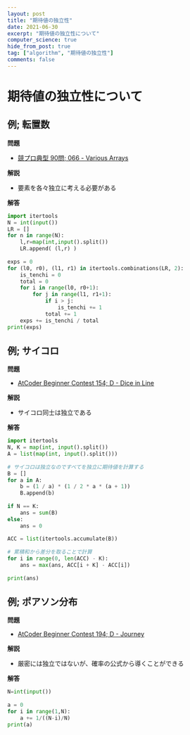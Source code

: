 ```yaml
---
layout: post
title: "期待値の独立性"
date: 2021-06-30
excerpt: "期待値の独立性について"
computer_science: true
hide_from_post: true
tag: ["algorithm", "期待値の独立性"]
comments: false
---
```


# 期待値の独立性について

## 例; 転置数

**問題**  
 - [競プロ典型 90問; 066 - Various Arrays](https://atcoder.jp/contests/typical90/tasks/typical90_bn)

**解説**  
 - 要素を各々独立に考える必要がある

**解答**  

```python
import itertools
N = int(input())
LR = []
for n in range(N):
    l,r=map(int,input().split())
    LR.append( (l,r) )
 
exps = 0
for (l0, r0), (l1, r1) in itertools.combinations(LR, 2):
    is_tenchi = 0
    total = 0
    for i in range(l0, r0+1):
        for j in range(l1, r1+1):
            if i > j:
                is_tenchi += 1
            total += 1
    exps += is_tenchi / total
print(exps)
```

## 例; サイコロ

**問題**  
 - [AtCoder Beginner Contest 154; D - Dice in Line](https://atcoder.jp/contests/abc154/tasks/abc154_d)

**解説**  
 - サイコロ同士は独立である

**解答**  

```python
import itertools
N, K = map(int, input().split())
A = list(map(int, input().split()))
 
# サイコロは独立なのですべてを独立に期待値を計算する
B = []
for a in A:
    b = (1 / a) * (1 / 2 * a * (a + 1))
    B.append(b)
 
if N == K:
    ans = sum(B)
else:
    ans = 0
 
ACC = list(itertools.accumulate(B))
 
# 累積和から差分を取ることで計算
for i in range(0, len(ACC) - K):
    ans = max(ans, ACC[i + K] - ACC[i])
 
print(ans)
```

## 例; ポアソン分布

**問題**  
 - [AtCoder Beginner Contest 194; D - Journey](https://atcoder.jp/contests/abc194/tasks/abc194_d)

**解説**  
 - 厳密には独立ではないが、確率の公式から導くことができる

**解答**  

```python
N=int(input())
 
a = 0
for i in range(1,N):
    a += 1/((N-i)/N)
print(a)
```
